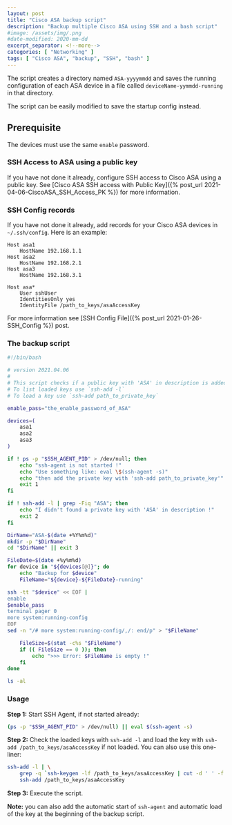 ```yaml
---
layout: post
title: "Cisco ASA backup script"
description: "Backup multiple Cisco ASA using SSH and a bash script"
#image: /assets/img/.png
#date-modified: 2020-mm-dd
excerpt_separator: <!--more-->
categories: [ "Networking" ]
tags: [ "Cisco ASA", "backup", "SSH", "bash" ]
---
```


The script creates a directory named `ASA-yyyymmdd` and saves the running configuration of each ASA device in a file called `deviceName-yymmdd-running` in that directory.

The script can be easily modified to save the startup config instead.

## Prerequisite

The devices must use the same `enable` password.

### SSH Access to ASA using a public key

If you have not done it already, configure SSH access to Cisco ASA using a public key.
See [Cisco ASA SSH access with Public Key]({% post_url 2021-04-06-CiscoASA_SSH_Access_PK %}) for more information.

### SSH Config records

If you have not done it already, add records for your Cisco ASA devices in `~/.ssh/config`. Here is an example:

```text
Host asa1
    HostName 192.168.1.1
Host asa2
    HostName 192.168.2.1
Host asa3
    HostName 192.168.3.1

Host asa*
    User sshUser
    IdentitiesOnly yes
    IdentityFile /path_to_keys/asaAccessKey
```

For more information see [SSH Config File]({% post_url 2021-01-26-SSH_Config %}) post.

### The backup script

```sh
#!/bin/bash

# version 2021.04.06
#
# This script checks if a public key with 'ASA' in description is added to ssh-agent.
# To list loaded keys use `ssh-add -l`
# To load a key use `ssh-add path_to_private_key`

enable_pass="the_enable_password_of_ASA"

devices=(
    asa1
    asa2
    asa3
)

if ! ps -p "$SSH_AGENT_PID" > /dev/null; then
    echo "ssh-agent is not started !"
    echo "Use something like: eval \$(ssh-agent -s)"
    echo "then add the private key with 'ssh-add path_to_private_key'"
    exit 1
fi

if ! ssh-add -l | grep -Fiq "ASA"; then
    echo "I didn't found a private key with 'ASA' in description !"
    exit 2
fi

DirName="ASA-$(date +%Y%m%d)"
mkdir -p "$DirName"
cd "$DirName" || exit 3

FileDate=$(date +%y%m%d)
for device in "${devices[@]}"; do
    echo "Backup for $device"
    FileName="${device}-${FileDate}-running"

ssh -tt "$device" << EOF | 
enable
$enable_pass
terminal pager 0
more system:running-config
EOF
sed -n "/# more system:running-config/,/: end/p" > "$FileName"

    FileSize=$(stat -c%s "$FileName")
    if (( FileSize == 0 )); then
        echo ">>> Error: $FileName is empty !"
    fi
done

ls -al
```

### Usage

**Step 1:** Start SSH Agent, if not started already:

```sh
(ps -p "$SSH_AGENT_PID" > /dev/null) || eval $(ssh-agent -s)
```

**Step 2:** Check the loaded keys with `ssh-add -l` and load the key with `ssh-add /path_to_keys/asaAccessKey` if not loaded.
You can also use this one-liner:

```sh
ssh-add -l | \
    grep -q `ssh-keygen -lf /path_to_keys/asaAccessKey | cut -d ' ' -f 2` || \
    ssh-add /path_to_keys/asaAccessKey
```

**Step 3:** Execute the script.

**Note:** you can also add the automatic start of `ssh-agent` and automatic load of the key at the beginning of the backup script.
